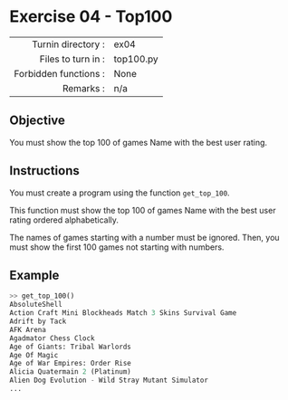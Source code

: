 # Exercise 04 - Top100

|                         |                    |
| -----------------------:| ------------------ |
|   Turnin directory :    |  ex04              |
|   Files to turn in :    |  top100.py         |
|   Forbidden functions : |  None              |
|   Remarks :             |  n/a               |


## Objective

You must show the top 100 of games Name with the best user rating.

## Instructions

You must create a program using the function `get_top_100`.

This function must show the top 100 of games Name with the best user rating ordered alphabetically.

The names of games starting with a number must be ignored. Then, you must show the first 100 games not starting with numbers.


## Example

```python
>> get_top_100()
AbsoluteShell
Action Craft Mini Blockheads Match 3 Skins Survival Game
Adrift by Tack
AFK Arena
Agadmator Chess Clock
Age of Giants: Tribal Warlords
Age Of Magic
Age of War Empires: Order Rise
Alicia Quatermain 2 (Platinum)
Alien Dog Evolution - Wild Stray Mutant Simulator
...
```